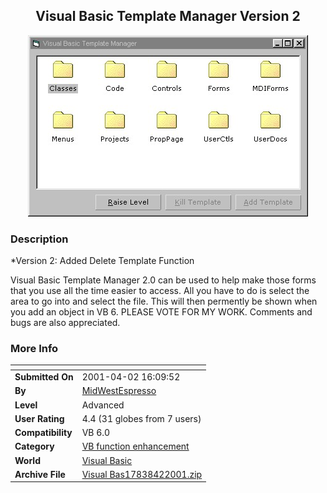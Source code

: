 ﻿<div align="center">

## Visual Basic Template Manager Version 2

<img src="PIC2001421623173120.jpg">
</div>

### Description

*Version 2: Added Delete Template Function

Visual Basic Template Manager 2.0 can be used to help make those forms that you use all the time easier to access. All you have to do is select the area to go into and select the file. This will then permently be shown when you add an object in VB 6. PLEASE VOTE FOR MY WORK. Comments and bugs are also appreciated.
 
### More Info
 


<span>             |<span>
---                |---
**Submitted On**   |2001-04-02 16:09:52
**By**             |[MidWestEspresso](https://github.com/Planet-Source-Code/PSCIndex/blob/master/ByAuthor/midwestespresso.md)
**Level**          |Advanced
**User Rating**    |4.4 (31 globes from 7 users)
**Compatibility**  |VB 6\.0
**Category**       |[VB function enhancement](https://github.com/Planet-Source-Code/PSCIndex/blob/master/ByCategory/vb-function-enhancement__1-25.md)
**World**          |[Visual Basic](https://github.com/Planet-Source-Code/PSCIndex/blob/master/ByWorld/visual-basic.md)
**Archive File**   |[Visual Bas17838422001\.zip](https://github.com/Planet-Source-Code/midwestespresso-visual-basic-template-manager-version-2__1-22093/archive/master.zip)








